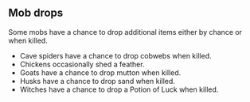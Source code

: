 ## Mob drops

Some mobs have a chance to drop additional items either by chance or when killed.

- Cave spiders have a chance to drop cobwebs when killed.
- Chickens occasionally shed a feather.
- Goats have a chance to drop mutton when killed.
- Husks have a chance to drop sand when killed.
- Witches have a chance to drop a Potion of Luck when killed.